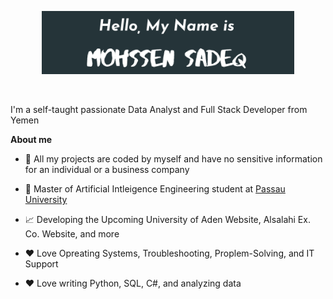 <p align="center"><a href="https://mohssensadeq.github.io"><img width="80%" alt="Hello, I'm Sadeq. I do open source!" src="./Sadeq.png" /></a></p>

<br />

I'm a self-taught passionate Data Analyst and Full Stack Developer from Yemen

**About me**
- 🎁 All my projects are coded by myself and have no sensitive information for an individual or a business company

- 💼 Master of Artificial Intleigence Engineering student at [Passau University](https://www.uni-passau.de//)

- 📈 Developing the Upcoming University of Aden Website, Alsalahi Ex. Co. Website, and more

- ❤️ Love Opreating Systems, Troubleshooting, Proplem-Solving, and IT Support

- ❤️ Love writing Python, SQL, C#, and analyzing data
